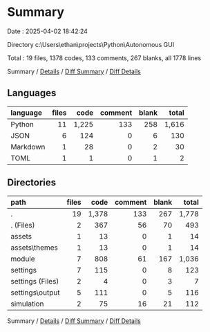 # Summary

Date : 2025-04-02 18:42:24

Directory c:\\Users\\ethan\\projects\\Python\\Autonomous GUI

Total : 19 files,  1378 codes, 133 comments, 267 blanks, all 1778 lines

Summary / [Details](details.md) / [Diff Summary](diff.md) / [Diff Details](diff-details.md)

## Languages
| language | files | code | comment | blank | total |
| :--- | ---: | ---: | ---: | ---: | ---: |
| Python | 11 | 1,225 | 133 | 258 | 1,616 |
| JSON | 6 | 124 | 0 | 6 | 130 |
| Markdown | 1 | 28 | 0 | 2 | 30 |
| TOML | 1 | 1 | 0 | 1 | 2 |

## Directories
| path | files | code | comment | blank | total |
| :--- | ---: | ---: | ---: | ---: | ---: |
| . | 19 | 1,378 | 133 | 267 | 1,778 |
| . (Files) | 2 | 367 | 56 | 70 | 493 |
| assets | 1 | 13 | 0 | 1 | 14 |
| assets\\themes | 1 | 13 | 0 | 1 | 14 |
| module | 7 | 808 | 61 | 167 | 1,036 |
| settings | 7 | 115 | 0 | 8 | 123 |
| settings (Files) | 2 | 4 | 0 | 3 | 7 |
| settings\\output | 5 | 111 | 0 | 5 | 116 |
| simulation | 2 | 75 | 16 | 21 | 112 |

Summary / [Details](details.md) / [Diff Summary](diff.md) / [Diff Details](diff-details.md)